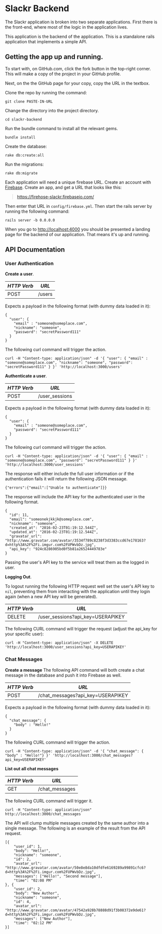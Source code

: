 # Slackr Backend

The Slackr application is broken into two separate applications.  First there is the front-end, where most of the logic in the application lives.

This application is the backend of the application.  This is a standalone rails application that implements a simple API.

## Getting the app up and running.

To start with, on GitHub.com, click the fork button in the top-right corner.  This will make a copy of the project in your GitHub profile.

Next, on the the GitHub page for your copy, copy the URL in the textbox.

Clone the repo by running the command:

```
git clone PASTE-IN-URL
```

Change the directory into the project directory.

```
cd slackr-backend
```

Run the bundle command to install all the relevant gems.

```
bundle install
```

Create the database:

```
rake db:create:all
```

Run the migrations:

```
rake db:migrate
```

Each application will need a unique firebase URL.  Create an account with [Firebase](https://www.firebase.com/).  Create an app, and get a URL that looks like this:

> https://firehose-slackr.firebaseio.com/

Then enter that URL in `config/firebase.yml`.  Then start the rails server by running the following command:

```
rails server -b 0.0.0.0
```

When you go to [http://localhost:4000](http://localhost:4000) you should be presented a landing page for the backend of our application.  That means it's up and running.

## API Documentation

### User Authentication

**Create a user**.  

| *HTTP Verb* | *URL*         |
|-------------|:-------------:|
| POST        |  /users       |

Expects a payload in the following format (with dummy data loaded in it):

```
{
  "user": {
    "email" : "someone@someplace.com",
    "nickname": "someone",
    "password": "secretPassword111"
  }
}
```

The following curl command will trigger the action.

```
curl -H "Content-type: application/json" -d '{ "user": { "email" : "someone@someplace.com", "nickname": "someone", "password": "secretPassword111" } }' 'http://localhost:3000/users'
```

**Authenticate a user**.  


| *HTTP Verb* | *URL*           |
|-------------|:---------------:|
| POST        |  /user_sessions |

Expects a payload in the following format (with dummy data loaded in it):

```
{
  "user": {
    "email" : "someone@someplace.com",
    "password": "secretPassword111"
  }
}
```

The following curl command will trigger the action.

```
curl -H "Content-type: application/json" -d '{ "user": { "email" : "someone@someplace.com", "password": "secretPassword111" } }' 'http://localhost:3000/user_sessions'
```

The response will either include the full user information or if the authentication fails it will return the following JSON message.

```
{"errors":{"email":["Unable to authenticate"]}}
```

The response will include the API key for the authenticated user in the following format.

```
{
  "id": 11,
  "email": "someonekjkkjk@someplace.com",
  "nickname": "someone",
  "created_at": "2016-02-23T01:19:12.544Z",
  "updated_at": "2016-02-23T01:19:12.544Z",
  "gravatar_url": "http://www.gravatar.com/avatar/3534f789c8238f3d3383ccd67e178163?d=http%3A%2F%2Fi.imgur.com%2FUPWvbDz.jpg",
  "api_key": "924c8286905bd0f5b81a26524449783e"
}
```

Passing the user's API key to the service will treat them as the logged in user.

**Logging Out**.  

To logout running the following HTTP request well set the user's API key to `nil`, preventing them from interacting with the application until they login again (when a new API key will be generated).

| *HTTP Verb* | *URL*                              |
|-------------|:----------------------------------:|
| DELETE      |  /user_sessions?api_key=USERAPIKEY |

The following CURL command will trigger the request (adjust the api_key for your specific user):

```
curl -H "Content-type: application/json" -X DELETE 'http://localhost:3000/user_sessions?api_key=USERAPIKEY'
```
### Chat Messages

**Create a message**  The following API command will both create a chat message in the database and push it into Firebase as well.

| *HTTP Verb* | *URL*                              |
|-------------|:----------------------------------:|
| POST        |  /chat_messages?api_key=USERAPIKEY |

Expects a payload in the following format (with dummy data loaded in it):

```
{
  "chat_message": {
    "body" : "Hello!"
  }
}
```

The following CURL command will trigger the action.

```
curl -H "Content-type: application/json" -d '{ "chat_message": { "body" : "Hello!"} }' 'http://localhost:3000/chat_messages?api_key=USERAPIKEY'
```


**List out all chat messages**


| *HTTP Verb* | *URL*           |
|-------------|:---------------:|
| GET         |  /chat_messages |

The following CURL command will trigger it.

```
curl -H "Content-type: application/json" http://localhost:3000/chat_messages
```

The API will clump multiple messages created by the same author into a single message.  The following is an example of the result from the API request.

```
[{
	"user_id": 1,
	"body": "Hello!",
	"nickname": "someone",
	"id": 2,
	"avatar_url": "http://www.gravatar.com/avatar/50e8e8da10dfdfe6169289a99891cfc6?d=http%3A%2F%2Fi.imgur.com%2FUPWvbDz.jpg",
	"messages": ["Hello!", "Second message"],
	"time": "02:08 PM"
}, {
	"user_id": 2,
	"body": "New Author",
	"nickname": "someone",
	"id": 4,
	"avatar_url": "http://www.gravatar.com/avatar/47542a928b78888d91f3b08372e9de61?d=http%3A%2F%2Fi.imgur.com%2FUPWvbDz.jpg",
	"messages": ["New Author"],
	"time": "02:12 PM"
}]
```
